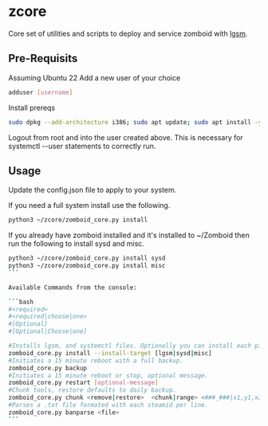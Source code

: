 # zcore

Core set of utilities and scripts to deploy and service zomboid with [lgsm](https://linuxgsm.com/servers/pzserver/).

## Pre-Requisits

Assuming Ubuntu 22
Add a new user of your choice

```bash
adduser [username]
```

Install prereqs

```bash
sudo dpkg --add-architecture i386; sudo apt update; sudo apt install -y binutils bsdmainutils bzip2 lib32gcc-s1 lib32stdc++6 libsdl2-2.0-0:i386 openjdk-21-jre pigz rng-tools5 steamcmd unzip python3-pytzdata python3-watchdog
```

Logout from root and into the user created above. This is necessary for systemctl --user statements to correctly run. 

## Usage

Update the config.json file to apply to your system.

If you need a full system install use the following. 

```bash
python3 ~/zcore/zomboid_core.py install
```

If you already have zomboid installed and it's installed to ~/Zomboid then run the following to install sysd and misc.

``````bash
python3 ~/zcore/zomboid_core.py install sysd
python3 ~/zcore/zomboid_core.py install misc
```

Available Commands from the console:

```bash
#<required>
#<required|choose|one>
#[Optional]
#[Optional|Choose|one]

#Installs lgsm, and systemctl files. Optionally you can install each piece individually.
zomboid_core.py install --install-target [lgsm|sysd|misc]
#Initiates a 15 minute reboot with a full backup.
zomboid_core.py backup
#Initiates a 15 minute reboot or stop, optional message.
zomboid_core.py restart [optional-message]
#Chunk tools, restore defaults to daily backup.
zomboid_core.py chunk <remove|restore>  <chunk|range> <###_###|x1,y1,x2,y2> [daily|recent]
#Parses a .txt file formated with each steamid per line.
zomboid_core.py banparse <file>
```